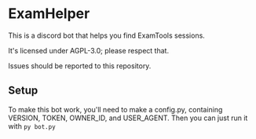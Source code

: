 # ExamHelper

This is a discord bot that helps you find ExamTools sessions.

It's licensed under AGPL-3.0; please respect that.

Issues should be reported to this repository.

## Setup

To make this bot work, you'll need to make a config.py, containing VERSION, TOKEN, OWNER_ID, and USER_AGENT. Then you can just run it with `py bot.py`